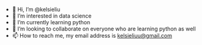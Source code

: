 - 👋 Hi, I’m @kelsieliu
- 👀 I’m interested in data science
- 🌱 I’m currently learning python
- 💞️ I’m looking to collaborate on everyone who are learning python as well
- 📫 How to reach me, my email address is kelsieliuu@gmail.com

<!---
kelsieliu/kelsieliu is a ✨ special ✨ repository because its `README.md` (this file) appears on your GitHub profile.
You can click the Preview link to take a look at your changes.
--->

